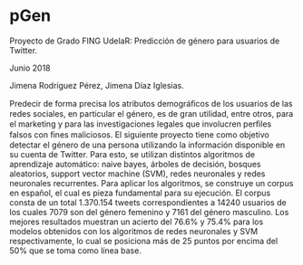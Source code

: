 # pGen
Proyecto de Grado FING UdelaR: Predicción de género para usuarios de Twitter. 

Junio 2018

Jimena Rodríguez Pérez, Jimena Díaz Iglesias.


Predecir de forma precisa los atributos demográﬁcos de los usuarios de las redes sociales, en particular el género, es de gran utilidad, entre otros, para el marketing y para las investigaciones legales que involucren perﬁles falsos con ﬁnes maliciosos. El siguiente proyecto tiene como objetivo detectar el género de una persona utilizando la información disponible en su cuenta de Twitter. Para esto, se utilizan distintos algoritmos de aprendizaje automático: naive bayes, árboles de decisión, bosques aleatorios, support vector machine (SVM), redes neuronales y redes neuronales recurrentes. Para aplicar los algoritmos, se construye un corpus en español, el cual es pieza fundamental para su ejecución. El corpus consta de un total 1.370.154 tweets correspondientes a 14240 usuarios de los cuales 7079 son del género femenino y 7161 del género masculino. Los mejores resultados muestran un acierto del 76.6% y 75.4% para los modelos obtenidos con los algoritmos de redes neuronales y SVM respectivamente, lo cual se posiciona más de 25 puntos por encima del 50% que se toma como línea base.




